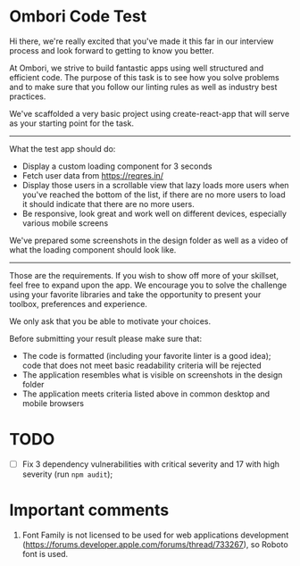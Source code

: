 # Ombori Code Test

Hi there, we're really excited that you've made it this far in our interview process and look forward to getting to know
you better.

At Ombori, we strive to build fantastic apps using well structured and efficient code.
The purpose of this task is to see how you solve problems and to make sure that you follow our linting rules as well as
industry best practices.

We've scaffolded a very basic project using create-react-app that will serve as your starting point for the task.

___

What the test app should do:

* Display a custom loading component for 3 seconds
* Fetch user data from https://reqres.in/
* Display those users in a scrollable view that lazy loads more users when you've reached the bottom of the list, if
  there are no more users to load it should indicate that there are no more users.
* Be responsive, look great and work well on different devices, especially various mobile screens

We've prepared some screenshots in the design folder as well as a video of what the loading component should look like.

___

Those are the requirements. If you wish to show off more of your skillset, feel free to expand upon the app. We
encourage you to solve the challenge using your favorite libraries and take the opportunity to present your toolbox,
preferences and experience.

We only ask that you be able to motivate your choices.

Before submitting your result please make sure that:

* The code is formatted (including your favorite linter is a good idea); code that does not meet basic readability
  criteria will be rejected
* The application resembles what is visible on screenshots in the design folder
* The application meets criteria listed above in common desktop and mobile browsers

# TODO

- [ ] Fix 3 dependency vulnerabilities with critical severity and 17 with high severity (run `npm audit`);

# Important comments

1. Font Family is not licensed to be used for web applications
   development (https://forums.developer.apple.com/forums/thread/733267), so Roboto font is used.
